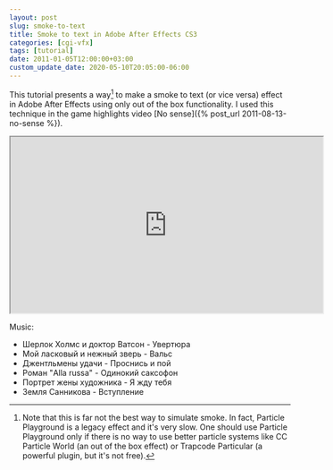 ```yaml
---
layout: post
slug: smoke-to-text
title: Smoke to text in Adobe After Effects CS3
categories: [cgi-vfx]
tags: [tutorial]
date: 2011-01-05T12:00:00+03:00
custom_update_date: 2020-05-10T20:05:00-06:00
---
```

This tutorial presents a way[^1] to make a smoke to text (or vice versa) effect in Adobe After Effects using only out of the box functionality.
I used this technique in the game highlights video [No sense]({% post_url 2011-08-13-no-sense %}).

<div class="iframe-margins">
  <div class="iframe-ratio-16-9">
    <iframe width="560" height="315" src="https://www.youtube.com/embed/ULnth5oqNEw" allow="accelerometer; autoplay; encrypted-media; gyroscope; picture-in-picture" allowfullscreen></iframe>
  </div>
</div>

Music:
* Шерлок Холмс и доктор Ватсон - Увертюра
* Мой ласковый и нежный зверь - Вальс
* Джентльмены удачи - Проснись и пой
* Роман "Alla russa" - Одинокий саксофон
* Портрет жены художника - Я жду тебя
* Земля Санникова - Вступление

[^1]: Note that this is far not the best way to simulate smoke.
    In fact, Particle Playground is a legacy﻿ effect and it's very slow.
    One should use Particle Playground only if there is no way to use better particle systems like CC Particle World (an out of the box effect)
    or Trapcode Particular (a powerful plugin, but it's not free).